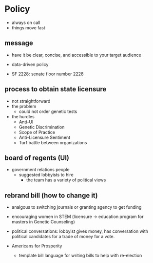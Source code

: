 # Policy

- always on call
- things move fast

## message

- have it be clear, concise, and accessible to your target audience

- data-driven policy

- SF 2228: senate floor number 2228

## process to obtain state licensure

- not straightforward
- the problem
  - could not order genetic tests
- the hurdles
  - Anti-UI
  - Genetic Discrimination
  - Scope of Practice
  - Anti-Licensure Sentiment
  - Turf battle between organizations

## board of regents (UI)

- government relations people
  - suggested lobbyists to hire
    - the team has a variety of political views

## rebrand bill (how to change it)

- analgous to switching journals or granting agency to get funding
- encouraging women in STEM (licensure -> education program for masters in Genetic Counseling)

- political conversations: lobbyist gives money, has conversation with political candidates for a trade of money for a vote.

- Americans for Prosperity
  - template bill language for writing bills to help with re-election